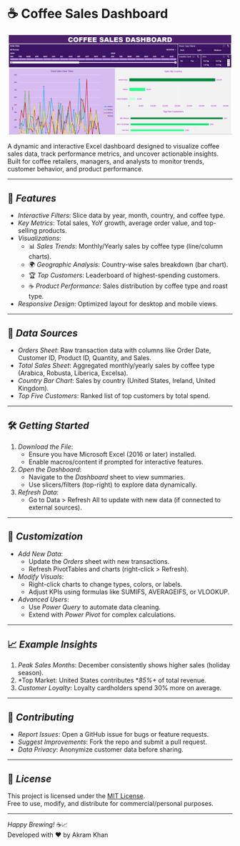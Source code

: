 # ☕ Coffee Sales Dashboard

![Dashboard Preview](https://github.com/coder-akram-khan/Coffee-Sales-Dashboard/blob/main/dashscreenshot.PNG?raw=true)  

A dynamic and interactive Excel dashboard designed to visualize coffee sales data, track performance metrics, and uncover actionable insights. Built for coffee retailers, managers, and analysts to monitor trends, customer behavior, and product performance.

---

## 🚀 *Features*
- *Interactive Filters*: Slice data by year, month, country, and coffee type.
- *Key Metrics*: Total sales, YoY growth, average order value, and top-selling products.
- *Visualizations*:  
  - 📊 *Sales Trends*: Monthly/Yearly sales by coffee type (line/column charts).  
  - 🌍 *Geographic Analysis*: Country-wise sales breakdown (bar chart).  
  - 🏆 *Top Customers*: Leaderboard of highest-spending customers.  
  - ☕ *Product Performance*: Sales distribution by coffee type and roast type.
- *Responsive Design*: Optimized layout for desktop and mobile views.

---

## 📂 *Data Sources*
- *Orders Sheet*: Raw transaction data with columns like Order Date, Customer ID, Product ID, Quantity, and Sales.  
- *Total Sales Sheet*: Aggregated monthly/yearly sales by coffee type (Arabica, Robusta, Liberica, Excelsa).  
- *Country Bar Chart*: Sales by country (United States, Ireland, United Kingdom).  
- *Top Five Customers*: Ranked list of top customers by total spend.

---

## 🛠️ *Getting Started*
1. *Download the File*:  
   - Ensure you have Microsoft Excel (2016 or later) installed.  
   - Enable macros/content if prompted for interactive features.
2. *Open the Dashboard*:  
   - Navigate to the *Dashboard* sheet to view summaries.  
   - Use slicers/filters (top-right) to explore data dynamically.  
3. *Refresh Data*:  
   - Go to Data > Refresh All to update with new data (if connected to external sources).

---

## 🎨 *Customization*
- *Add New Data*:  
  - Update the *Orders* sheet with new transactions.  
  - Refresh PivotTables and charts (right-click > Refresh).  
- *Modify Visuals*:  
  - Right-click charts to change types, colors, or labels.  
  - Adjust KPIs using formulas like SUMIFS, AVERAGEIFS, or VLOOKUP.  
- *Advanced Users*:  
  - Use *Power Query* to automate data cleaning.  
  - Extend with *Power Pivot* for complex calculations.

---

## 📈 *Example Insights*
1. *Peak Sales Months*: December consistently shows higher sales (holiday season).  
2. *Top Market: United States contributes **85%+* of total revenue.  
3. *Customer Loyalty*: Loyalty cardholders spend 30% more on average.  

---

## 🤝 *Contributing*
- *Report Issues*: Open a GitHub issue for bugs or feature requests.  
- *Suggest Improvements*: Fork the repo and submit a pull request.  
- *Data Privacy*: Anonymize customer data before sharing.

---

## 📜 *License*
This project is licensed under the [MIT License](LICENSE).  
Free to use, modify, and distribute for commercial/personal purposes.

---

*Happy Brewing!* ☕📈  
Developed with ❤️ by Akram Khan
